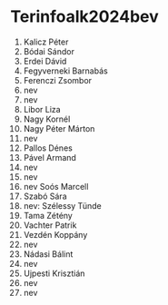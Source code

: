 # Terinfoalk2024bev

1. Kalicz Péter
2. Bódai Sándor
3. Erdei Dávid
4. Fegyverneki Barnabás 
5. Ferenczi Zsombor 
6. nev
7. nev
8. Libor Liza
9. Nagy Kornél 
10. Nagy Péter Márton
11. nev
12. Pallos Dénes
13. Pável Armand
14. nev
15. nev
16. nev Soós Marcell 
17. Szabó Sára
18. nev: Szélessy Tünde
19. Tama Zétény
20. Vachter Patrik
21. Vezdén Koppány
22. nev
23. Nádasi Bálint
24. nev
25. Ujpesti Krisztián
26. nev
27. nev
